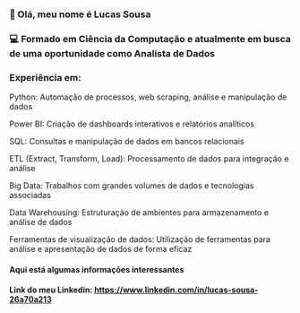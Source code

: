 ### 👋 Olá, meu nome é Lucas Sousa
### 💻 Formado em Ciência da Computação e atualmente em busca de uma oportunidade como Analista de Dados
### Experiência em:

Python: Automação de processos, web scraping, análise e manipulação de dados

Power BI: Criação de dashboards interativos e relatórios analíticos

SQL: Consultas e manipulação de dados em bancos relacionais

ETL (Extract, Transform, Load): Processamento de dados para integração e análise

Big Data: Trabalhos com grandes volumes de dados e tecnologias associadas

Data Warehousing: Estruturação de ambientes para armazenamento e análise de dados

Ferramentas de visualização de dados: Utilização de ferramentas para análise e apresentação de dados de forma eficaz

#### Aqui está algumas informações interessantes

#### Link do meu Linkedin: https://www.linkedin.com/in/lucas-sousa-26a70a213
